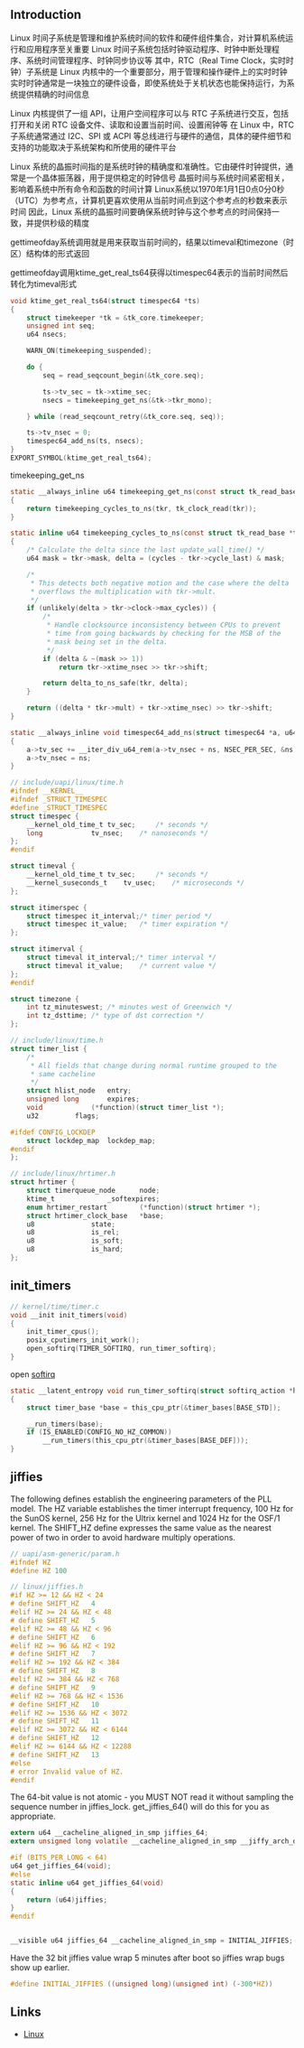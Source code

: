 ## Introduction

Linux 时间子系统是管理和维护系统时间的软件和硬件组件集合，对计算机系统运行和应用程序至关重要
Linux 时间子系统包括时钟驱动程序、时钟中断处理程序、系统时间管理程序、时钟同步协议等
其中，RTC（Real Time Clock，实时时钟）子系统是 Linux 内核中的一个重要部分，用于管理和操作硬件上的实时时钟
实时时钟通常是一块独立的硬件设备，即使系统处于关机状态也能保持运行，为系统提供精确的时间信息

Linux 内核提供了一组 API，让用户空间程序可以与 RTC 子系统进行交互，包括打开和关闭 RTC 设备文件、读取和设置当前时间、设置闹钟等
在 Linux 中，RTC 子系统通常通过 I2C、SPI 或 ACPI 等总线进行与硬件的通信，具体的硬件细节和支持的功能取决于系统架构和所使用的硬件平台

Linux 系统的晶振时间指的是系统时钟的精确度和准确性。它由硬件时钟提供，通常是一个晶体振荡器，用于提供稳定的时钟信号
晶振时间与系统时间紧密相关，影响着系统中所有命令和函数的时间计算
Linux系统以1970年1月1日0点0分0秒（UTC）为参考点，计算机更喜欢使用从当前时间点到这个参考点的秒数来表示时间
因此，Linux 系统的晶振时间要确保系统时钟与这个参考点的时间保持一致，并提供秒级的精度



gettimeofday系统调用就是用来获取当前时间的，结果以timeval和timezone（时区）结构体的形式返回

gettimeofday调用ktime_get_real_ts64获得以timespec64表示的当前时间然后转化为timeval形式

```c
void ktime_get_real_ts64(struct timespec64 *ts)
{
	struct timekeeper *tk = &tk_core.timekeeper;
	unsigned int seq;
	u64 nsecs;

	WARN_ON(timekeeping_suspended);

	do {
		seq = read_seqcount_begin(&tk_core.seq);

		ts->tv_sec = tk->xtime_sec;
		nsecs = timekeeping_get_ns(&tk->tkr_mono);

	} while (read_seqcount_retry(&tk_core.seq, seq));

	ts->tv_nsec = 0;
	timespec64_add_ns(ts, nsecs);
}
EXPORT_SYMBOL(ktime_get_real_ts64);
```



timekeeping_get_ns

```c
static __always_inline u64 timekeeping_get_ns(const struct tk_read_base *tkr)
{
	return timekeeping_cycles_to_ns(tkr, tk_clock_read(tkr));
}

static inline u64 timekeeping_cycles_to_ns(const struct tk_read_base *tkr, u64 cycles)
{
	/* Calculate the delta since the last update_wall_time() */
	u64 mask = tkr->mask, delta = (cycles - tkr->cycle_last) & mask;

	/*
	 * This detects both negative motion and the case where the delta
	 * overflows the multiplication with tkr->mult.
	 */
	if (unlikely(delta > tkr->clock->max_cycles)) {
		/*
		 * Handle clocksource inconsistency between CPUs to prevent
		 * time from going backwards by checking for the MSB of the
		 * mask being set in the delta.
		 */
		if (delta & ~(mask >> 1))
			return tkr->xtime_nsec >> tkr->shift;

		return delta_to_ns_safe(tkr, delta);
	}

	return ((delta * tkr->mult) + tkr->xtime_nsec) >> tkr->shift;
}
```







```c
static __always_inline void timespec64_add_ns(struct timespec64 *a, u64 ns)
{
	a->tv_sec += __iter_div_u64_rem(a->tv_nsec + ns, NSEC_PER_SEC, &ns);
	a->tv_nsec = ns;
}
```







```c
// include/uapi/linux/time.h
#ifndef __KERNEL__
#ifndef _STRUCT_TIMESPEC
#define _STRUCT_TIMESPEC
struct timespec {
	__kernel_old_time_t	tv_sec;		/* seconds */
	long			tv_nsec;	/* nanoseconds */
};
#endif

struct timeval {
	__kernel_old_time_t	tv_sec;		/* seconds */
	__kernel_suseconds_t	tv_usec;	/* microseconds */
};

struct itimerspec {
	struct timespec it_interval;/* timer period */
	struct timespec it_value;	/* timer expiration */
};

struct itimerval {
	struct timeval it_interval;/* timer interval */
	struct timeval it_value;	/* current value */
};
#endif

struct timezone {
	int	tz_minuteswest;	/* minutes west of Greenwich */
	int	tz_dsttime;	/* type of dst correction */
};
```


```c
// include/linux/time.h
struct timer_list {
	/*
	 * All fields that change during normal runtime grouped to the
	 * same cacheline
	 */
	struct hlist_node	entry;
	unsigned long		expires;
	void			(*function)(struct timer_list *);
	u32			flags;

#ifdef CONFIG_LOCKDEP
	struct lockdep_map	lockdep_map;
#endif
};
```




```c
// include/linux/hrtimer.h
struct hrtimer {
	struct timerqueue_node		node;
	ktime_t				_softexpires;
	enum hrtimer_restart		(*function)(struct hrtimer *);
	struct hrtimer_clock_base	*base;
	u8				state;
	u8				is_rel;
	u8				is_soft;
	u8				is_hard;
};
```


## init_timers

```c
// kernel/time/timer.c
void __init init_timers(void)
{
	init_timer_cpus();
	posix_cputimers_init_work();
	open_softirq(TIMER_SOFTIRQ, run_timer_softirq);
}
```

open [softirq](/docs/CS/OS/Linux/Interrupt.md?id=softirq)

```c
static __latent_entropy void run_timer_softirq(struct softirq_action *h)
{
	struct timer_base *base = this_cpu_ptr(&timer_bases[BASE_STD]);

	__run_timers(base);
	if (IS_ENABLED(CONFIG_NO_HZ_COMMON))
		__run_timers(this_cpu_ptr(&timer_bases[BASE_DEF]));
}
```

## jiffies

The following defines establish the engineering parameters of the PLL model.
The HZ variable establishes the timer interrupt frequency, 100 Hz for the SunOS kernel, 256 Hz for the Ultrix kernel and 1024 Hz for the OSF/1 kernel.
The SHIFT_HZ define expresses the same value as the nearest power of two in order to avoid hardware multiply operations.

```c
// uapi/asm-generic/param.h
#ifndef HZ
#define HZ 100

```

```c
// linux/jiffies.h
#if HZ >= 12 && HZ < 24
# define SHIFT_HZ	4
#elif HZ >= 24 && HZ < 48
# define SHIFT_HZ	5
#elif HZ >= 48 && HZ < 96
# define SHIFT_HZ	6
#elif HZ >= 96 && HZ < 192
# define SHIFT_HZ	7
#elif HZ >= 192 && HZ < 384
# define SHIFT_HZ	8
#elif HZ >= 384 && HZ < 768
# define SHIFT_HZ	9
#elif HZ >= 768 && HZ < 1536
# define SHIFT_HZ	10
#elif HZ >= 1536 && HZ < 3072
# define SHIFT_HZ	11
#elif HZ >= 3072 && HZ < 6144
# define SHIFT_HZ	12
#elif HZ >= 6144 && HZ < 12288
# define SHIFT_HZ	13
#else
# error Invalid value of HZ.
#endif
```

The 64-bit value is not atomic - you MUST NOT read it without sampling the sequence number in jiffies_lock. get_jiffies_64() will do this for you as appropriate.

```c
extern u64 __cacheline_aligned_in_smp jiffies_64;
extern unsigned long volatile __cacheline_aligned_in_smp __jiffy_arch_data jiffies;

#if (BITS_PER_LONG < 64)
u64 get_jiffies_64(void);
#else
static inline u64 get_jiffies_64(void)
{
	return (u64)jiffies;
}
#endif


__visible u64 jiffies_64 __cacheline_aligned_in_smp = INITIAL_JIFFIES;
```

Have the 32 bit jiffies value wrap 5 minutes after boot so jiffies wrap bugs show up earlier.

```c
#define INITIAL_JIFFIES ((unsigned long)(unsigned int) (-300*HZ))
```



## Links

- [Linux](/docs/CS/OS/Linux/Linux.md)